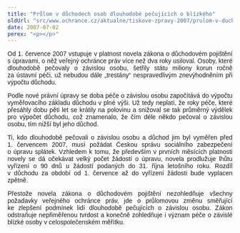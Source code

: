 ```yaml
---
title: "Průlom v důchodech osob dlouhodobě pečujících o blízkého"
oldUrl: "src/www.ochrance.cz/aktualne/tiskove-zpravy-2007/prulom-v-duchodech-osob-dlouhodobe-pecujicich-o-blizkeho"
date: 2007-07-02
perex: "<p></p>"
---
```


<!-- imported from the old website -->

<p class="Normln" style="TEXT-ALIGN: justify; MARGIN-TOP: 6pt"><span style="FONT-FAMILY: Arial,sans-serif">Od 1. července 2007 vstupuje v platnost novela </span><span style="FONT-FAMILY: Arial,sans-serif">zákona o důchodovém pojištění s úpravami, o něž veřejný ochránce práv více než dva roky usiloval. Osoby, které dlouhodobě pečovaly o závislou osobu, šetřily státu miliony korun ročně za ústavní péči</span><span style="FONT-FAMILY: Arial,sans-serif">, </span><span style="FONT-FAMILY: Arial,sans-serif">už nebudou dále </span><span style="FONT-FAMILY: Arial,sans-serif">„trestány“ </span><span style="FONT-FAMILY: Arial,sans-serif">nespravedlivým </span><span style="FONT-FAMILY: Arial,sans-serif">znevýhodněním při výpočtu důchodu.</span></p><p class="Normln" style="TEXT-ALIGN: justify; MARGIN-TOP: 6pt"><span style="FONT-FAMILY: Arial,sans-serif">Podle nové právní úpravy se doba péče o závislou osobu započítává do výpočtu vyměřovacího základu důchodu v plné výši. </span><span style="FONT-FAMILY: Arial,sans-serif">Už </span><span style="FONT-FAMILY: Arial,sans-serif">tedy </span><span style="FONT-FAMILY: Arial,sans-serif">neplatí, že roky péče, které přesáhly dobu pěti let se krátily na polovinu a snižoval se tak průměrný výdělek pro výpočet důchodu, </span><span style="FONT-FAMILY: Arial,sans-serif">což znamenalo, že </span><span style="FONT-FAMILY: Arial,sans-serif">čím déle někdo pečoval o závislou osobu, tím nižší byl jeho důchod. </span></p><p class="Normln" style="TEXT-ALIGN: justify; MARGIN-TOP: 6pt"><span style="FONT-FAMILY: Arial,sans-serif">Ti, kdo dlouhodobě pečovali o závislou osobu a důchod jim byl vyměřen před 1. červencem 2007, musí požádat Českou správu sociálního zabezpečení o </span><span style="FONT-FAMILY: Arial,sans-serif">úpravu splátek. Vzhledem k tomu</span><span style="FONT-FAMILY: Arial,sans-serif">, že především v prvních měsících platnosti novely se dá očekávat velký počet žádostí o úpravu, novela prodlužuje lhůtu vyřízení o 90 dnů u žádostí podaných do 31. října letošního roku. Rozdíl v důchodu za období od 1. července </span><span style="FONT-FAMILY: Arial,sans-serif">až do vyřízení žádosti bude</span><span style="FONT-FAMILY: Arial,sans-serif"> vyplacen zpětně.</span></p><p class="Normln" style="TEXT-ALIGN: justify; MARGIN-TOP: 6pt"><span style="FONT-FAMILY: Arial,sans-serif">Přestože novela zákona o důchodovém pojištění nezohledňuje všechny požadavky veřejného ochránce práv, jde o průlomovou změnu směřující ke zlepšení podmínek lidí dlouhodobě pečujících o závislou osobu. Zákon </span><span style="FONT-FAMILY: Arial,sans-serif">odstraňuje nepřiměřenou tvrdost a </span><span style="FONT-FAMILY: Arial,sans-serif">konečně zohled</span><span style="FONT-FAMILY: Arial,sans-serif">ňuje i význam péče o závislé blízké osoby v celospolečenském měřítku.</span></p>
